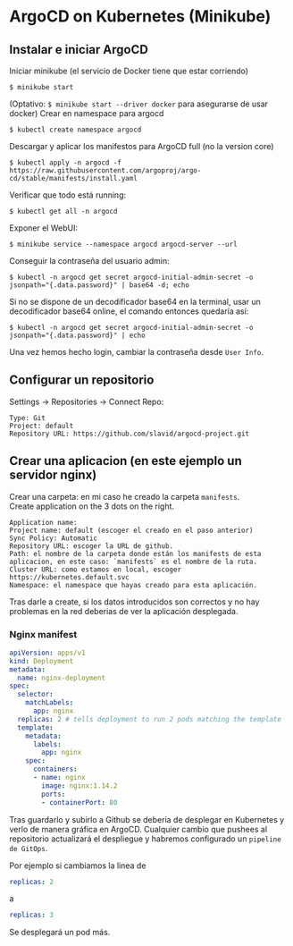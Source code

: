 # ArgoCD on Kubernetes (Minikube)

## Instalar e iniciar ArgoCD

Iniciar minikube (el servicio de Docker tiene que estar corriendo)
```
$ minikube start
```
(Optativo: `$ minikube start --driver docker` para asegurarse de usar docker)
Crear en namespace para argocd
```
$ kubectl create namespace argocd
```

Descargar y aplicar los manifestos para ArgoCD full (no la version core)
```
$ kubectl apply -n argocd -f https://raw.githubusercontent.com/argoproj/argo-cd/stable/manifests/install.yaml
```

Verificar que todo está running:
```
$ kubectl get all -n argocd
```

Exponer el WebUI:
```
$ minikube service --namespace argocd argocd-server --url
```

Conseguir la contraseña del usuario admin:
```
$ kubectl -n argocd get secret argocd-initial-admin-secret -o jsonpath="{.data.password}" | base64 -d; echo
```

Si no se dispone de un decodificador base64 en la terminal, usar un decodificador base64 online, el comando entonces quedaría así:

```
$ kubectl -n argocd get secret argocd-initial-admin-secret -o jsonpath="{.data.password}" | echo
```

Una vez hemos hecho login, cambiar la contraseña desde `User Info`.

## Configurar un repositorio

Settings -> Repositories -> Connect Repo:
```
Type: Git
Project: default
Repository URL: https://github.com/slavid/argocd-project.git
```

## Crear una aplicacion (en este ejemplo un servidor nginx)

Crear una carpeta: en mi caso he creado la carpeta `manifests`.\
Create application on the 3 dots on the right.

```
Application name:
Project name: default (escoger el creado en el paso anterior)
Sync Policy: Automatic
Repository URL: escoger la URL de github.
Path: el nombre de la carpeta donde están los manifests de esta aplicacion, en este caso: `manifests` es el nombre de la ruta.
Cluster URL: como estamos en local, escoger https://kubernetes.default.svc
Namespace: el namespace que hayas creado para esta aplicación.
```

Tras darle a create, si los datos introducidos son correctos y no hay problemas en la red deberias de ver la aplicación desplegada.

### Nginx manifest

```yml
apiVersion: apps/v1
kind: Deployment
metadata:
  name: nginx-deployment
spec:
  selector:
    matchLabels:
      app: nginx
  replicas: 2 # tells deployment to run 2 pods matching the template
  template:
    metadata:
      labels:
        app: nginx
    spec:
      containers:
      - name: nginx
        image: nginx:1.14.2
        ports:
        - containerPort: 80
```

Tras guardarlo y subirlo a Github se debería de desplegar en Kubernetes y verlo de manera gráfica en ArgoCD. Cualquier cambio que pushees al repositorio actualizará el despliegue y habremos configurado un `pipeline de GitOps`.

Por ejemplo si cambiamos la linea de 

```yml
replicas: 2
```

a

```yml
replicas: 3
```

Se desplegará un pod más.
